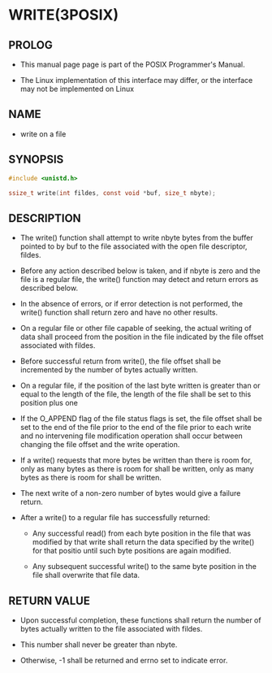 # WRITE(3POSIX)

## PROLOG

- This manual page page is part of the POSIX Programmer's Manual.

- The Linux implementation of this interface may differ, or the interface may not be implemented on Linux

## NAME

- write on a file

## SYNOPSIS

```c
#include <unistd.h>

ssize_t write(int fildes, const void *buf, size_t nbyte);
```

## DESCRIPTION

- The write() function shall attempt to write nbyte bytes from the buffer pointed to by buf to the file associated with the open file descriptor, fildes.

- Before any action described below is taken, and if nbyte is zero and the file is a regular file, the write() function may detect and return errors as described below.

- In the absence of errors, or if error detection is not performed, the write() function shall return zero and have no other results.

- On a regular file or other file capable of seeking, the actual writing of data shall proceed from the position in the file indicated by the file offset associated with fildes.

- Before successful return from write(), the file offset shall be incremented by the number of bytes actually written.

- On a regular file, if the position of the last byte written is greater than or equal to the length of the file, the length of the file shall be set to this position plus one

- If the O_APPEND flag of the file status flags is set, the file offset shall be set to the end of the file prior to the end of the file prior to each write and no intervening file modification operation shall occur between changing the file offset and the write operation.

- If a write() requests that more bytes be written than there is room for, only as many bytes as there is room for shall be written, only as many bytes as there is room for shall be written.

- The next write of a non-zero number of bytes would give a failure return.

- After a write() to a regular file has successfully returned:

	- Any successful read() from each byte position in the file that was modified by that write shall return the data specified by the write() for that positio until such byte positions are again modified.

	- Any subsequent successful write() to the same byte position in the file shall overwrite that file data.

## RETURN VALUE

- Upon successful completion, these functions shall return the number of bytes actually written to the file associated with fildes.

- This number shall never be greater than nbyte.

- Otherwise, -1 shall be returned and errno set to indicate error.
